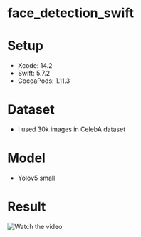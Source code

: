 # face_detection_swift

# Setup
- Xcode: 14.2
- Swift: 5.7.2
- CocoaPods: 1.11.3


# Dataset
- I used 30k images in CelebA dataset

# Model
- Yolov5 small

# Result

![Watch the video]("resouce/high_brightness_iphone.mov") 
 

